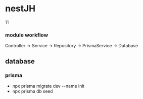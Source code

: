 # nestJH

11

### module workflow

Controller → Service → Repository → PrismaService → Database

## database

### prisma

- npx prisma migrate dev --name init
- npx prisma db seed
